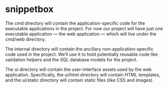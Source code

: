 # snippetbox

The cmd directory will contain the application-specific code for the executable applications in the project. For now our project will have just one executable application — the web application — which will live under the cmd/web directory.

The internal directory will contain the ancillary non-application-specific code used in the project. We’ll use it to hold potentially reusable code like validation helpers and the SQL database models for the project.

The ui directory will contain the user-interface assets used by the web application. Specifically, the ui/html directory will contain HTML templates, and the ui/static directory will contain static files (like CSS and images).